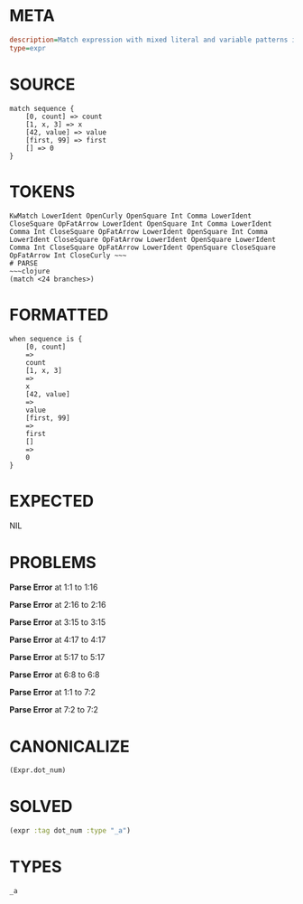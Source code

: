 # META
~~~ini
description=Match expression with mixed literal and variable patterns in lists
type=expr
~~~
# SOURCE
~~~roc
match sequence {
    [0, count] => count
    [1, x, 3] => x
    [42, value] => value
    [first, 99] => first
    [] => 0
}
~~~
# TOKENS
~~~text
KwMatch LowerIdent OpenCurly OpenSquare Int Comma LowerIdent CloseSquare OpFatArrow LowerIdent OpenSquare Int Comma LowerIdent Comma Int CloseSquare OpFatArrow LowerIdent OpenSquare Int Comma LowerIdent CloseSquare OpFatArrow LowerIdent OpenSquare LowerIdent Comma Int CloseSquare OpFatArrow LowerIdent OpenSquare CloseSquare OpFatArrow Int CloseCurly ~~~
# PARSE
~~~clojure
(match <24 branches>)
~~~
# FORMATTED
~~~roc
when sequence is {
	[0, count]
	=>
	count
	[1, x, 3]
	=>
	x
	[42, value]
	=>
	value
	[first, 99]
	=>
	first
	[]
	=>
	0
}
~~~
# EXPECTED
NIL
# PROBLEMS
**Parse Error**
at 1:1 to 1:16

**Parse Error**
at 2:16 to 2:16

**Parse Error**
at 3:15 to 3:15

**Parse Error**
at 4:17 to 4:17

**Parse Error**
at 5:17 to 5:17

**Parse Error**
at 6:8 to 6:8

**Parse Error**
at 1:1 to 7:2

**Parse Error**
at 7:2 to 7:2

# CANONICALIZE
~~~clojure
(Expr.dot_num)
~~~
# SOLVED
~~~clojure
(expr :tag dot_num :type "_a")
~~~
# TYPES
~~~roc
_a
~~~

